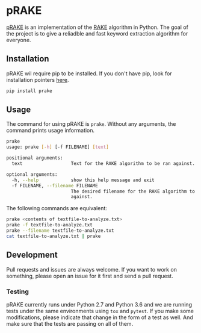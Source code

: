 # pRAKE

[pRAKE](https://github.com/akoskaaa/rake) is an implementation of the [RAKE](https://www.researchgate.net/publication/227988510_Automatic_Keyword_Extraction_from_Individual_Documents) algorithm in Python. The goal of the project is to give a reliadble and fast keyword extraction algorithm for everyone.

## Installation

pRAKE wil require pip to be installed. If you don't have pip, look for installation pointers [here](https://pip.pypa.io/en/stable/installing/).

```sh
pip install prake
```

## Usage

The command for using pRAKE is `prake`. Without any arguments, the command prints usage information.
```sh
prake
usage: prake [-h] [-f FILENAME] [text]

positional arguments:
  text                  Text for the RAKE algorithm to be ran against.

optional arguments:
  -h, --help            show this help message and exit
  -f FILENAME, --filename FILENAME
                        The desired filename for the RAKE algorithm to execute
                        against.
```

The following commands are equivalent:
```sh
prake <contents of textfile-to-analyze.txt>
prake -f textfile-to-analyze.txt
prake --filename textfile-to-analyze.txt
cat textfile-to-analyze.txt | prake
```

## Development
Pull requests and issues are always welcome. If you want to work on something, please open an issue for it first and send a pull request.

### Testing
pRAKE currently runs under Python 2.7 and Python 3.6 and we are running tests under the same environments using `tox` and `pytest`. If you make some modifications, please indicate that change in the form of a test as well. And make sure that the tests are passing on all of them.
